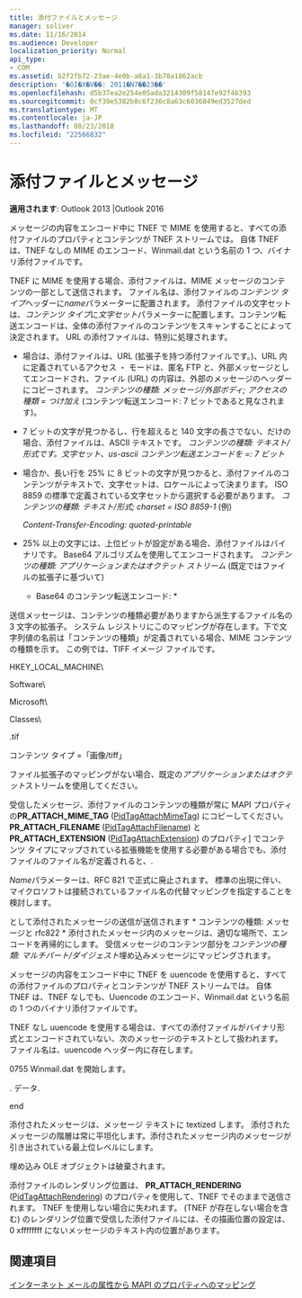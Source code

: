 ```yaml
---
title: 添付ファイルとメッセージ
manager: soliver
ms.date: 11/16/2014
ms.audience: Developer
localization_priority: Normal
api_type:
- COM
ms.assetid: b2f2fb72-23ae-4e0b-a8a1-3b78a1862acb
description: '�ŏI�X�V��: 2011�N7��23��'
ms.openlocfilehash: d5b37ea2e254e05ada3214309f58147e92f46393
ms.sourcegitcommit: 0cf39e5382b8c6f236c8a63c6036849ed3527ded
ms.translationtype: MT
ms.contentlocale: ja-JP
ms.lasthandoff: 08/23/2018
ms.locfileid: "22566832"
---
```

# <a name="attached-files-and-messages"></a>添付ファイルとメッセージ

  
  
**適用されます**: Outlook 2013 |Outlook 2016 
  
メッセージの内容をエンコード中に TNEF で MIME を使用すると、すべての添付ファイルのプロパティとコンテンツが TNEF ストリームでは。 自体 TNEF は、TNEF なしの MIME のエンコード、Winmail.dat という名前の 1 つ、バイナリ添付ファイルです。 
  
TNEF に MIME を使用する場合、添付ファイルは、MIME メッセージのコンテンツの一部として送信されます。 ファイル名は、添付ファイルの*コンテンツ タイプ*ヘッダーに*name*パラメーターに配置されます。 添付ファイルの文字セットは、*コンテンツ タイプ*に*文字セット*パラメーターに配置します。コンテンツ転送エンコードは、全体の添付ファイルのコンテンツをスキャンすることによって決定されます。 URL の添付ファイルは、特別に処理されます。 
  
- 場合は、添付ファイルは、URL (拡張子を持つ添付ファイルです。)、URL 内に定義されているアクセス ・ モードは、匿名 FTP と、外部メッセージとしてエンコードされ、ファイル (URL) の内容は、外部のメッセージのヘッダーにコピーされます。 *コンテンツの種類: メッセージ/外部ボディ; アクセスの種類 = つけ加え* (コンテンツ転送エンコード: 7 ビットであると見なされます)。 
    
- 7 ビットの文字が見つかるし、行を超えると 140 文字の長さでない、だけの場合、添付ファイルは、ASCII テキストです。 *コンテンツの種類: テキスト/形式です。文字セット、us-ascii コンテンツ転送エンコードを =: 7 ビット* 
    
- 場合か、長い行を 25% に 8 ビットの文字が見つかると、添付ファイルのコンテンツがテキストで、文字セットは、ロケールによって決まります。 ISO 8859 の標準で定義されている文字セットから選択する必要があります。 *コンテンツの種類: テキスト/形式; charset = ISO 8859-1* (例) 
    
     *Content-Transfer-Encoding: quoted-printable* 
    
- 25% 以上の文字には、上位ビットが設定がある場合、添付ファイルはバイナリです。 Base64 アルゴリズムを使用してエンコードされます。 *コンテンツの種類: アプリケーションまたはオクテット ストリーム* (既定ではファイルの拡張子に基づいて) 
    
     * Base64 のコンテンツ転送エンコード: * 
    
送信メッセージは、コンテンツの種類必要がありますから派生するファイル名の 3 文字の拡張子。 システム レジストリにこのマッピングが存在します。下で文字列値の名前は「コンテンツの種類」が定義されている場合、MIME コンテンツの種類を示す。 この例では、TIFF イメージ ファイルです。
  
HKEY_LOCAL_MACHINE\
  
Software\
  
Microsoft\
  
Classes\
  
.tif
  
コンテンツ タイプ =「画像/tiff」
  
ファイル拡張子のマッピングがない場合、既定の*アプリケーションまたはオクテット*ストリームを使用してください。 
  
受信したメッセージ、添付ファイルのコンテンツの種類が常に MAPI プロパティの**PR_ATTACH_MIME_TAG** ([PidTagAttachMimeTag](pidtagattachmimetag-canonical-property.md)) にコピーしてください。 **PR_ATTACH_FILENAME** ([PidTagAttachFilename](pidtagattachfilename-canonical-property.md)) と**PR_ATTACH_EXTENSION** ([PidTagAttachExtension](pidtagattachextension-canonical-property.md)) のプロパティ] でコンテンツ タイプにマップされている拡張機能を使用する必要がある場合でも、添付ファイルのファイル名が定義されると、.
  
*Name*パラメーターは、RFC 821 で正式に廃止されます。 標準の出現に伴い、マイクロソフトは接続されているファイル名の代替マッピングを指定することを検討します。 
  
として添付されたメッセージの送信が送信されます * コンテンツの種類: メッセージと rfc822 * 添付されたメッセージ内のメッセージは、適切な場所で、エンコードを再帰的にします。 受信メッセージのコンテンツ部分を*コンテンツの種類: マルチパート/ダイジェスト*埋め込みメッセージにマッピングされます。 
  
メッセージの内容をエンコード中に TNEF を uuencode を使用すると、すべての添付ファイルのプロパティとコンテンツが TNEF ストリームでは。 自体 TNEF は、TNEF なしでも、Uuencode のエンコード、Winmail.dat という名前の 1 つのバイナリ添付ファイルです。
  
TNEF なし uuencode を使用する場合は、すべての添付ファイルがバイナリ形式とエンコードされていない、次のメッセージのテキストとして扱われます。 ファイル名は、uuencode ヘッダー内に存在します。
  
 0755 Winmail.dat を開始します。 
  
 . データ. 
  
 end 
  
添付されたメッセージは、メッセージ テキストに textized します。 添付されたメッセージの階層は常に平坦化します。添付されたメッセージ内のメッセージが引き出されている最上位レベルにします。
  
埋め込み OLE オブジェクトは破棄されます。
  
添付ファイルのレンダリング位置は、 **PR_ATTACH_RENDERING** ([PidTagAttachRendering](pidtagattachrendering-canonical-property.md)) のプロパティを使用して、TNEF でそのままで送信されます。 TNEF を使用しない場合に失われます。 (TNEF が存在しない場合を含む) のレンダリング位置で受信した添付ファイルには、その描画位置の設定は、0 xffffffff にないメッセージのテキスト内の位置があります。
  
## <a name="see-also"></a>関連項目



[インターネット メールの属性から MAPI のプロパティへのマッピング](mapping-of-internet-mail-attributes-to-mapi-properties.md)

